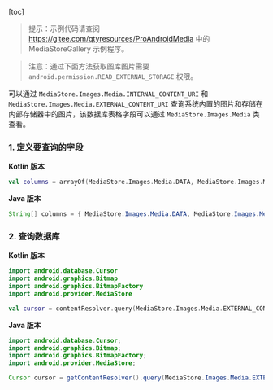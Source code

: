 [toc]

> 提示：示例代码请查阅 <https://gitee.com/qtyresources/ProAndroidMedia>  中的 MediaStoreGallery 示例程序。

> 注意：通过下面方法获取图库图片需要 `android.permission.READ_EXTERNAL_STORAGE` 权限。

可以通过 `MediaStore.Images.Media.INTERNAL_CONTENT_URI` 和 `MediaStore.Images.Media.EXTERNAL_CONTENT_URI` 查询系统内置的图片和存储在内部存储器中的图片，该数据库表格字段可以通过 `MediaStore.Images.Media` 类查看。

### 1. 定义要查询的字段

**Kotlin 版本**

```kotlin
val columns = arrayOf(MediaStore.Images.Media.DATA, MediaStore.Images.Media._ID, MediaStore.Images.Media.TITLE, MediaStore.Images.Media.DISPLAY_NAME)
```

**Java 版本**

```java
String[] columns = { MediaStore.Images.Media.DATA, MediaStore.Images.Media._ID, MediaStore.Images.Media.TITLE, MediaStore.Images.Media.DISPLAY_NAME };
```

### 2. 查询数据库

**Kotlin 版本**

```kotlin
import android.database.Cursor
import android.graphics.Bitmap
import android.graphics.BitmapFactory
import android.provider.MediaStore

val cursor = contentResolver.query(MediaStore.Images.Media.EXTERNAL_CONTENT_URI, columns, null, null, null)
```

**Java 版本**

```java
import android.database.Cursor;
import android.graphics.Bitmap;
import android.graphics.BitmapFactory;
import android.provider.MediaStore;

Cursor cursor = getContentResolver().query(MediaStore.Images.Media.EXTERNAL_CONTENT_URI, columns, null, null, null);
```

